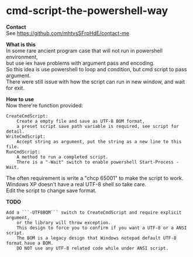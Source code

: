 # cmd-script-the-powershell-way
**Contact**  
See https://github.com/mhtvsSFrpHdE/contact-me  

**What is this**  
In some rare ancient program case that will not run in powershell environment,  
but use iex have problems with argument pass and encoding.  
So this idea is use powershell to loop and condition, but cmd script to pass argument.  
There were still issue with how the script can run in new window, and wait for exit.  

**How to use**  
Now there're function provided:
```
CreateCmdScript:
    Create a empty file and save as UTF-8 BOM format,
    a preset script save path variable is required, see script for detail.
WriteCmdScript:
    Accept string as argument, put the string as a new line to this file.
RunCmdScript:
    A method to run a completed script.
    There is a "-Wait" switch to enable powershell Start-Process -Wait.
```
The often requirement is write a "chcp 65001" to make the script to work.  
Windows XP doesn't have a real UTF-8 shell so take care.  
Edit the script to change save format.

**TODO**  
```
Add a ```-UTF8BOM``` switch to CreateCmdScript and require explicit argument,
    or the library will throw exception.
    This design to force you to confirm if you want a UTF-8 or a ANSI script.
    The BOM is a legacy design that Windows notepad default UTF-8 format have a BOM.
    DO NOT use any UTF-8 related code while under ANSI script.
```
